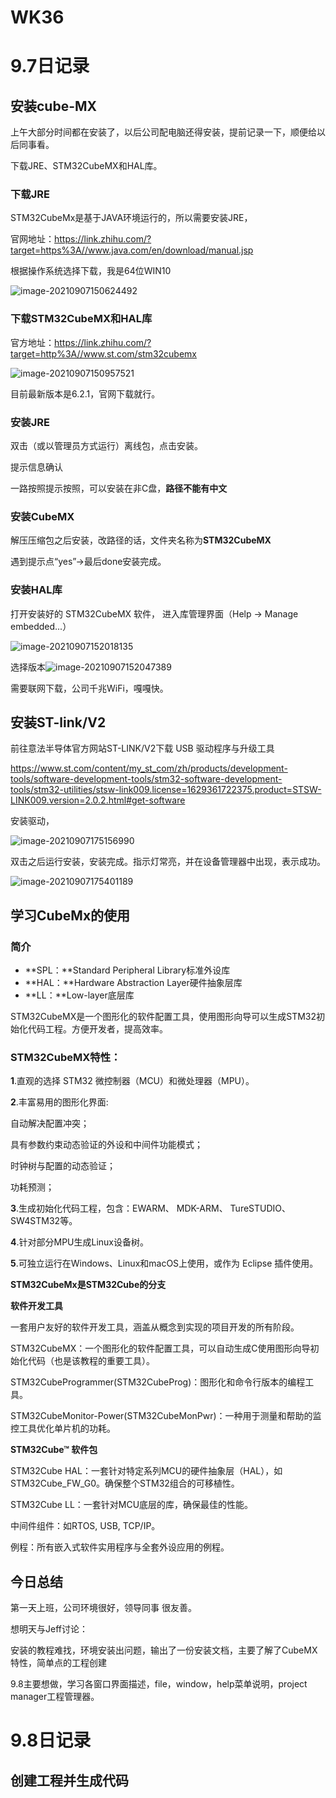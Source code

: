 # WK36

# 9.7日记录

## 安装cube-MX

上午大部分时间都在安装了，以后公司配电脑还得安装，提前记录一下，顺便给以后同事看。

下载JRE、STM32CubeMX和HAL库。

### 下载JRE

STM32CubeMx是基于JAVA环境运行的，所以需要安装JRE，

官网地址：https://link.zhihu.com/?target=https%3A//www.java.com/en/download/manual.jsp

根据操作系统选择下载，我是64位WIN10

![image-20210907150624492](C:\Users\QQ\AppData\Roaming\Typora\typora-user-images\image-20210907150624492.png)

### 下载STM32CubeMX和HAL库

官方地址：https://link.zhihu.com/?target=http%3A//www.st.com/stm32cubemx

![image-20210907150957521](C:\Users\QQ\AppData\Roaming\Typora\typora-user-images\image-20210907150957521.png)

目前最新版本是6.2.1，官网下载就行。

### 安装JRE

双击（或以管理员方式运行）离线包，点击安装。

提示信息确认

一路按照提示按照，可以安装在非C盘，**路径不能有中文**

### 安装CubeMX

解压压缩包之后安装，改路径的话，文件夹名称为**STM32CubeMX**

遇到提示点“yes”→最后done安装完成。

### 安装HAL库

打开安装好的 STM32CubeMX 软件， 进入库管理界面（Help -> Manage embedded...）

![image-20210907152018135](C:\Users\QQ\AppData\Roaming\Typora\typora-user-images\image-20210907152018135.png)

选择版本![image-20210907152047389](C:\Users\QQ\AppData\Roaming\Typora\typora-user-images\image-20210907152047389.png)

需要联网下载，公司千兆WiFi，嘎嘎快。



## 安装ST-link/V2

前往意法半导体官方网站ST-LINK/V2下载 USB 驱动程序与升级工具

https://www.st.com/content/my_st_com/zh/products/development-tools/software-development-tools/stm32-software-development-tools/stm32-utilities/stsw-link009.license=1629361722375.product=STSW-LINK009.version=2.0.2.html#get-software

安装驱动，

![image-20210907175156990](C:\Users\QQ\AppData\Roaming\Typora\typora-user-images\image-20210907175156990.png)

双击之后运行安装，安装完成。指示灯常亮，并在设备管理器中出现，表示成功。

![image-20210907175401189](C:\Users\QQ\AppData\Roaming\Typora\typora-user-images\image-20210907175401189.png)





## 学习CubeMx的使用

### 简介

- **SPL：**Standard Peripheral Library标准外设库
- **HAL：**Hardware Abstraction Layer硬件抽象层库
- **LL：**Low-layer底层库

STM32CubeMX是一个图形化的软件配置工具，使用图形向导可以生成STM32初始化代码工程。方便开发者，提高效率。

### STM32CubeMX特性：

**1**.直观的选择 STM32 微控制器（MCU）和微处理器（MPU）。

**2**.丰富易用的图形化界面:

自动解决配置冲突；

具有参数约束动态验证的外设和中间件功能模式；

时钟树与配置的动态验证；

功耗预测；

**3**.生成初始化代码工程，包含：EWARM、 MDK-ARM、 TureSTUDIO、 SW4STM32等。

**4**.针对部分MPU生成Linux设备树。

**5**.可独立运行在Windows、Linux和macOS上使用，或作为 Eclipse 插件使用。

**STM32CubeMx是STM32Cube的分支**

**软件开发工具**

一套用户友好的软件开发工具，涵盖从概念到实现的项目开发的所有阶段。

STM32CubeMX：一个图形化的软件配置工具，可以自动生成C使用图形向导初始化代码（也是该教程的重要工具）。

STM32CubeProgrammer(STM32CubeProg)：图形化和命令行版本的编程工具。

STM32CubeMonitor-Power(STM32CubeMonPwr)：一种用于测量和帮助的监控工具优化单片机的功耗。

**STM32Cube™ 软件包**

STM32Cube HAL：一套针对特定系列MCU的硬件抽象层（HAL），如STM32Cube_FW_G0。确保整个STM32组合的可移植性。

STM32Cube LL：一套针对MCU底层的库，确保最佳的性能。

中间件组件：如RTOS, USB, TCP/IP。

例程：所有嵌入式软件实用程序与全套外设应用的例程。

## 今日总结

第一天上班，公司环境很好，领导同事 很友善。

想明天与Jeff讨论：

安装的教程难找，环境安装出问题，输出了一份安装文档，主要了解了CubeMX特性，简单点的工程创建

9.8主要想做，学习各窗口界面描述，file，window，help菜单说明，project manager工程管理器。

# 9.8日记录

## 创建工程并生成代码











